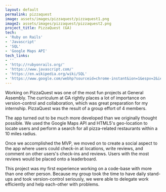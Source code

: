 ```yaml
---
layout: default
permalink: pizzaquest
image: assets/images/pizzaquest/pizzaquest1.png
image2: assets/images/pizzaquest/pizzaquest2.png
project_title: PizzaQuest (GA)
tech:
- 'Ruby on Rails'
- 'Javascript'
- 'SQL'
- 'Google Maps API'
tech_links:
- ''
- 'http://rubyonrails.org/'
- 'https://www.javascript.com/'
- 'https://en.wikipedia.org/wiki/SQL'
- 'https://www.google.com/webhp?sourceid=chrome-instant&ion=1&espv=2&ie=UTF-8#q=google%20maps%20api'
---
```


Working on PizzaQuest was one of the most fun projects at General Assembly. The curriculum at GA rightly places a lot of importance on version-control and collaboration, which was great preparation for my internship. PizzaQuest was the result of a group effort of 4 members.

The app turned out to be much more developed than we originally thought possible. We used the Google Maps API and HTML5's geo-location to locate users and perform a search for all pizza-related restaurants within a 10 miles radius.

Once we accomplished the MVP, we moved on to create a social aspect to the app where users could check-in at locations, write reviews, and comment on other users's check-ins and reviews. Users with the most reviews would be placed onto a leaderboard.

This project was my first experience working on a code-base with more than one other person. Because my group took the time to have daily stand-ups and took version-control seriously, we were able to delegate work efficiently and help each-other with problems.
